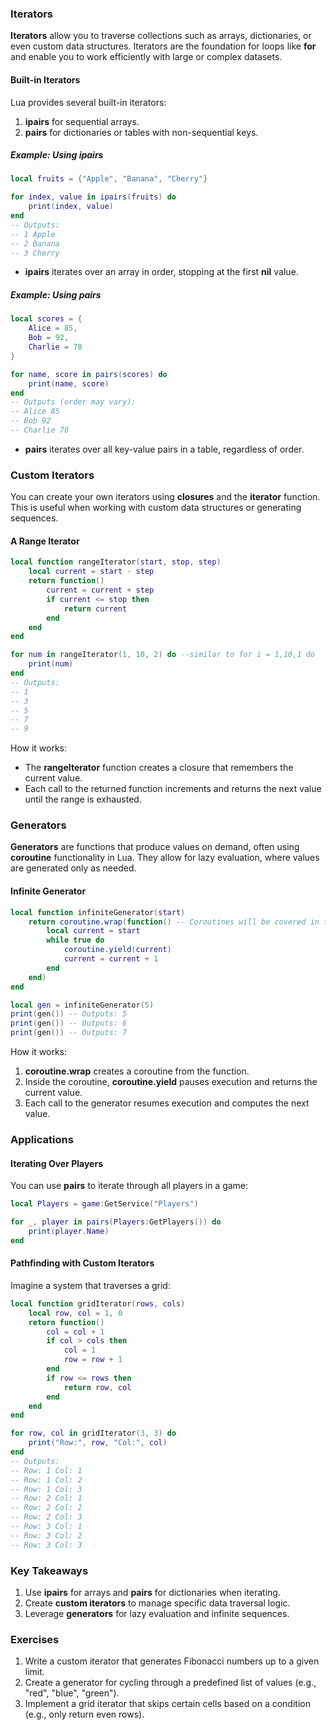 

### Iterators

**Iterators** allow you to traverse collections such as arrays, dictionaries, or even custom data structures. 
Iterators are the foundation for loops like **for** and enable you to work efficiently with large or complex datasets.

#### Built-in Iterators

Lua provides several built-in iterators:

1. **ipairs** for sequential arrays.
2. **pairs** for dictionaries or tables with non-sequential keys.

##### Example: Using ipairs

```lua
local fruits = {"Apple", "Banana", "Cherry"}

for index, value in ipairs(fruits) do
    print(index, value)
end
-- Outputs:
-- 1 Apple
-- 2 Banana
-- 3 Cherry
```

- **ipairs** iterates over an array in order, stopping at the first **nil** value.

##### Example: Using **pairs**

```lua
local scores = {
    Alice = 85,
    Bob = 92,
    Charlie = 78
}

for name, score in pairs(scores) do
    print(name, score)
end
-- Outputs (order may vary):
-- Alice 85
-- Bob 92
-- Charlie 78
```

- **pairs** iterates over all key-value pairs in a table, regardless of order.

### Custom Iterators

You can create your own iterators using **closures** and the **iterator** function. This is useful when working with custom data structures or generating sequences.

#### A Range Iterator

```lua
local function rangeIterator(start, stop, step)
    local current = start - step
    return function()
        current = current + step
        if current <= stop then
            return current
        end
    end
end

for num in rangeIterator(1, 10, 2) do --similar to for i = 1,10,1 do
    print(num)
end
-- Outputs:
-- 1
-- 3
-- 5
-- 7
-- 9
```

How it works:
- The **rangeIterator** function creates a closure that remembers the current value.
- Each call to the returned function increments and returns the next value until the range is exhausted.

### Generators

**Generators** are functions that produce values on demand, often using **coroutine** functionality in Lua. They allow for lazy evaluation, where values are generated only as needed.

#### Infinite Generator

```lua
local function infiniteGenerator(start)
    return coroutine.wrap(function() -- Coroutines will be covered in the next topic
        local current = start
        while true do
            coroutine.yield(current)
            current = current + 1
        end
    end)
end

local gen = infiniteGenerator(5)
print(gen()) -- Outputs: 5
print(gen()) -- Outputs: 6
print(gen()) -- Outputs: 7
```

How it works:
1. **coroutine.wrap** creates a coroutine from the function.
2. Inside the coroutine, **coroutine.yield** pauses execution and returns the current value.
3. Each call to the generator resumes execution and computes the next value.


### Applications

#### Iterating Over Players

You can use **pairs** to iterate through all players in a game:

```lua
local Players = game:GetService("Players")

for _, player in pairs(Players:GetPlayers()) do
    print(player.Name)
end
```

#### Pathfinding with Custom Iterators

Imagine a system that traverses a grid:

```lua
local function gridIterator(rows, cols)
    local row, col = 1, 0
    return function()
        col = col + 1
        if col > cols then
            col = 1
            row = row + 1
        end
        if row <= rows then
            return row, col
        end
    end
end

for row, col in gridIterator(3, 3) do
    print("Row:", row, "Col:", col)
end
-- Outputs:
-- Row: 1 Col: 1
-- Row: 1 Col: 2
-- Row: 1 Col: 3
-- Row: 2 Col: 1
-- Row: 2 Col: 2
-- Row: 2 Col: 3
-- Row: 3 Col: 1
-- Row: 3 Col: 2
-- Row: 3 Col: 3
```


### Key Takeaways

1. Use **ipairs** for arrays and **pairs** for dictionaries when iterating.
2. Create **custom iterators** to manage specific data traversal logic.
3. Leverage **generators** for lazy evaluation and infinite sequences.

### Exercises

1. Write a custom iterator that generates Fibonacci numbers up to a given limit.
2. Create a generator for cycling through a predefined list of values (e.g., "red", "blue", "green").
3. Implement a grid iterator that skips certain cells based on a condition (e.g., only return even rows).

